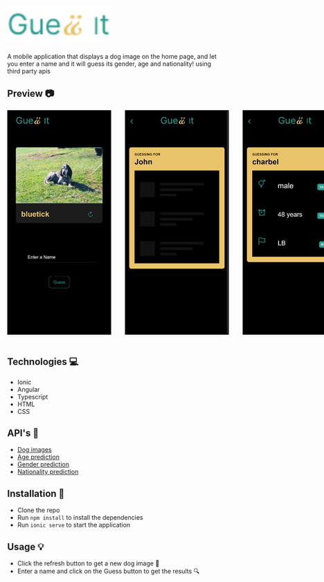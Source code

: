 # <img src ="../src/assets/logo.svg" style="width:15rem">

<p>
A mobile application that displays a dog image on the home page, and let you enter a name and it will guess its gender, age and  nationality! using third party apis
</p>

## Preview :camera:

<div style="display:flex; gap:2rem; margin-bottom:3rem; margin-top:1rem;">
  <img src ="../design/home.png" style="width:15rem">
  <img src ="../design/guess_not_loaded.png" style="width:15rem">
  <img src ="../design/guess_loaded.png" style="width:15rem">
</div>



## Technologies :computer:

- Ionic
- Angular
- Typescript
- HTML
- CSS

## API's :link:

- [Dog images](https://dog.ceo/api/breeds/image/random)
- [Age prediction](https://api.agify.io/?name=charbel)
- [Gender prediction](https://api.genderize.io/?name=charbel)
- [Nationality prediction](https://api.nationalize.io/?name=charbel)

## Installation :wrench:

- Clone the repo
- Run `npm install` to install the dependencies
- Run `ionic serve` to start the application

## Usage :bulb:

- Click the refresh button to get a new dog image :dog:
- Enter a name and click on the Guess button to get the results :mag:


